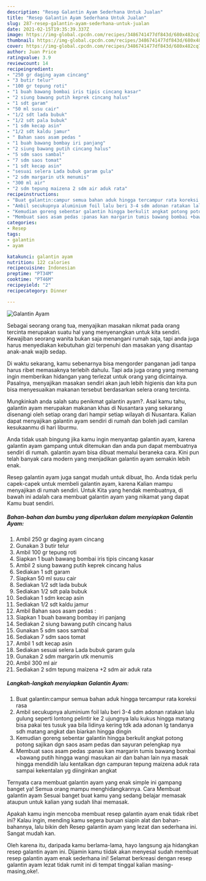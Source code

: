 ```yaml
---
description: "Resep Galantin Ayam Sederhana Untuk Jualan"
title: "Resep Galantin Ayam Sederhana Untuk Jualan"
slug: 287-resep-galantin-ayam-sederhana-untuk-jualan
date: 2021-02-15T19:35:39.337Z
image: https://img-global.cpcdn.com/recipes/3486741477df843d/680x482cq70/galantin-ayam-foto-resep-utama.jpg
thumbnail: https://img-global.cpcdn.com/recipes/3486741477df843d/680x482cq70/galantin-ayam-foto-resep-utama.jpg
cover: https://img-global.cpcdn.com/recipes/3486741477df843d/680x482cq70/galantin-ayam-foto-resep-utama.jpg
author: Juan Price
ratingvalue: 3.9
reviewcount: 14
recipeingredient:
- "250 gr daging ayam cincang"
- "3 butir telur"
- "100 gr tepung roti"
- "1 buah bawang bombai iris tipis cincang kasar"
- "2 siung bawang putih keprek cincang halus"
- "1 sdt garam"
- "50 ml susu cair"
- "1/2 sdt lada bubuk"
- "1/2 sdt pala bubuk"
- "1 sdm kecap asin"
- "1/2 sdt kaldu jamur"
- " Bahan saos asam pedas "
- "1 buah bawang bombay iri panjang"
- "2 siung bawang putih cincang halus"
- "5 sdm saos sambal"
- "7 sdm saos tomat"
- "1 sdt kecap asin"
- "sesuai selera Lada bubuk garam gula"
- "2 sdm margarin utk menumis"
- "300 ml air"
- "2 sdm tepung maizena 2 sdm air aduk rata"
recipeinstructions:
- "Buat galantin:campur semua bahan aduk hingga tercampur rata koreksi rasa"
- "Ambil secukupnya aluminium foil lalu beri 3-4 sdm adonan ratakan lalu gulung seperti lontong pelintir ke 2 ujungnya lalu kukus hingga matang bisa pakai tes tusuk yaa bila lidinya kering tdk ada adonan lg tandanya sdh matang angkat dan biarkan hingga dingin"
- "Kemudian goreng sebentar galantin hingga berkulit angkat potong potong sajikan dgn saos asam pedas dan sayuran pelengkap nya"
- "Membuat saos asam pedas :panas kan margarin tumis bawang bombai +bawang putih hingga wangi masukan air dan bahan lain nya masak hingga mendidih lalu kentalkan dgn campuran tepung maizena aduk rata sampai kekentalan yg diinginkan angkat"
categories:
- Resep
tags:
- galantin
- ayam

katakunci: galantin ayam 
nutrition: 122 calories
recipecuisine: Indonesian
preptime: "PT34M"
cooktime: "PT46M"
recipeyield: "2"
recipecategory: Dinner

---
```



![Galantin Ayam](https://img-global.cpcdn.com/recipes/3486741477df843d/680x482cq70/galantin-ayam-foto-resep-utama.jpg)

Sebagai seorang orang tua, menyajikan masakan nikmat pada orang tercinta merupakan suatu hal yang menyenangkan untuk kita sendiri. Kewajiban seorang  wanita bukan saja menangani rumah saja, tapi anda juga harus menyediakan kebutuhan gizi terpenuhi dan masakan yang disantap anak-anak wajib sedap.

Di waktu  sekarang, kamu sebenarnya bisa mengorder panganan jadi tanpa harus ribet memasaknya terlebih dahulu. Tapi ada juga orang yang memang ingin memberikan hidangan yang terlezat untuk orang yang dicintainya. Pasalnya, menyajikan masakan sendiri akan jauh lebih higienis dan kita pun bisa menyesuaikan makanan tersebut berdasarkan selera orang tercinta. 



Mungkinkah anda salah satu penikmat galantin ayam?. Asal kamu tahu, galantin ayam merupakan makanan khas di Nusantara yang sekarang disenangi oleh setiap orang dari hampir setiap wilayah di Nusantara. Kalian dapat menyajikan galantin ayam sendiri di rumah dan boleh jadi camilan kesukaanmu di hari liburmu.

Anda tidak usah bingung jika kamu ingin menyantap galantin ayam, karena galantin ayam gampang untuk ditemukan dan anda pun dapat membuatnya sendiri di rumah. galantin ayam bisa dibuat memalui beraneka cara. Kini pun telah banyak cara modern yang menjadikan galantin ayam semakin lebih enak.

Resep galantin ayam juga sangat mudah untuk dibuat, lho. Anda tidak perlu capek-capek untuk membeli galantin ayam, karena Kalian mampu menyajikan di rumah sendiri. Untuk Kita yang hendak membuatnya, di bawah ini adalah cara membuat galantin ayam yang nikamat yang dapat Kamu buat sendiri.

<!--inarticleads1-->

##### Bahan-bahan dan bumbu yang diperlukan dalam menyiapkan Galantin Ayam:

1. Ambil 250 gr daging ayam cincang
1. Gunakan 3 butir telur
1. Ambil 100 gr tepung roti
1. Siapkan 1 buah bawang bombai iris tipis cincang kasar
1. Ambil 2 siung bawang putih keprek cincang halus
1. Sediakan 1 sdt garam
1. Siapkan 50 ml susu cair
1. Sediakan 1/2 sdt lada bubuk
1. Sediakan 1/2 sdt pala bubuk
1. Sediakan 1 sdm kecap asin
1. Sediakan 1/2 sdt kaldu jamur
1. Ambil  Bahan saos asam pedas :
1. Siapkan 1 buah bawang bombay iri panjang
1. Sediakan 2 siung bawang putih cincang halus
1. Gunakan 5 sdm saos sambal
1. Sediakan 7 sdm saos tomat
1. Ambil 1 sdt kecap asin
1. Sediakan sesuai selera Lada bubuk garam gula
1. Gunakan 2 sdm margarin utk menumis
1. Ambil 300 ml air
1. Sediakan 2 sdm tepung maizena +2 sdm air aduk rata




<!--inarticleads2-->

##### Langkah-langkah menyiapkan Galantin Ayam:

1. Buat galantin:campur semua bahan aduk hingga tercampur rata koreksi rasa
1. Ambil secukupnya aluminium foil lalu beri 3-4 sdm adonan ratakan lalu gulung seperti lontong pelintir ke 2 ujungnya lalu kukus hingga matang bisa pakai tes tusuk yaa bila lidinya kering tdk ada adonan lg tandanya sdh matang angkat dan biarkan hingga dingin
1. Kemudian goreng sebentar galantin hingga berkulit angkat potong potong sajikan dgn saos asam pedas dan sayuran pelengkap nya
1. Membuat saos asam pedas :panas kan margarin tumis bawang bombai +bawang putih hingga wangi masukan air dan bahan lain nya masak hingga mendidih lalu kentalkan dgn campuran tepung maizena aduk rata sampai kekentalan yg diinginkan angkat




Ternyata cara membuat galantin ayam yang enak simple ini gampang banget ya! Semua orang mampu menghidangkannya. Cara Membuat galantin ayam Sesuai banget buat kamu yang sedang belajar memasak ataupun untuk kalian yang sudah lihai memasak.

Apakah kamu ingin mencoba membuat resep galantin ayam enak tidak ribet ini? Kalau ingin, mending kamu segera buruan siapin alat dan bahan-bahannya, lalu bikin deh Resep galantin ayam yang lezat dan sederhana ini. Sangat mudah kan. 

Oleh karena itu, daripada kamu berlama-lama, hayo langsung aja hidangkan resep galantin ayam ini. Dijamin kamu tiidak akan menyesal sudah membuat resep galantin ayam enak sederhana ini! Selamat berkreasi dengan resep galantin ayam lezat tidak rumit ini di tempat tinggal kalian masing-masing,oke!.

